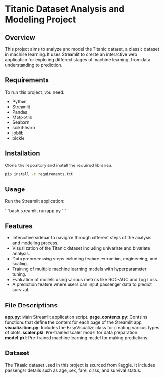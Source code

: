 # Titanic Dataset Analysis and Modeling Project

## Overview
This project aims to analyze and model the Titanic dataset, a classic dataset in machine learning. It uses Streamlit to create an interactive web application for exploring different stages of machine learning, from data understanding to prediction.

## Requirements
To run this project, you need:

- Python
- Streamlit
- Pandas
- Matplotlib
- Seaborn
- scikit-learn
- joblib
- pickle

## Installation
Clone the repository and install the required libraries:

```bash
pip install -r requirements.txt
```
## Usage
Run the Streamlit application:

´´´bash
streamlit run app.py
´´´
## Features
- Interactive sidebar to navigate through different steps of the analysis and modeling process.
- Visualization of the Titanic dataset including univariate and bivariate analysis.
- Data preprocessing steps including feature extraction, engineering, and scaling.
- Training of multiple machine learning models with hyperparameter tuning.
- Evaluation of models using various metrics like ROC-AUC and Log Loss.
- A prediction feature where users can input passenger data to predict survival.

## File Descriptions
**app.py**: Main Streamlit application script.
**page_contents.py**: Contains functions that define the content for each page of the Streamlit app.
**visualization.py**: Includes the EasyVisualize class for creating various types of plots.
**scaler.pkl**: Pre-trained scaler model for data preparation.
**model.pkl**: Pre-trained machine learning model for making predictions.

## Dataset
The Titanic dataset used in this project is sourced from Kaggle. It includes passenger details such as age, sex, fare, class, and survival status.
